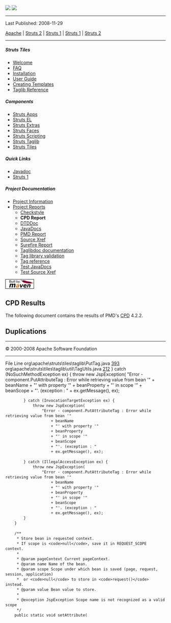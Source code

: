 <span id="bannerLeft">[![](http://www.apache.org/images/asf-logo.gif)](http://www.apache.org/)</span> <span id="bannerRight">[![](images/struts.gif)]()</span>

------------------------------------------------------------------------

Last Published: 2008-11-29

[Apache](http://www.apache.org/) | [Struts 2](2.x/) | [Struts 1](1.x/) | [Struts 1](1.x/) | [Struts 2](2.x/)

------------------------------------------------------------------------

##### Struts Tiles

-   [Welcome](index.html.md)
-   [FAQ](faq.html.md)
-   [Installation](installation.html.md)
-   [User Guide](userGuide.html.md)
-   [Creating Templates](examples.html.md)
-   [Taglib Reference](tagreference.html.md)

##### Components

-   [Struts Apps](../struts-apps/index.html.md)
-   [Struts EL](../struts-el/index.html.md)
-   [Struts Extras](../struts-extras/index.html.md)
-   [Struts Faces](../struts-faces/index.html.md)
-   [Struts Scripting](../struts-scripting/index.html.md)
-   [Struts Taglib](../struts-taglib/index.html.md)
-   [Struts Tiles](../struts-tiles/index.html.md)

##### Quick Links

-   [Javadoc](apidocs/index.html.md)
-   [Struts 1](../index.html.md)

##### Project Documentation

-   [Project Information](project-info.html.md)
-   [Project Reports](project-reports.html.md)
    -   [Checkstyle](checkstyle.html.md)
    -   **CPD Report**
    -   [DTDDoc](dtddoc/index.html.md)
    -   [JavaDocs](apidocs/index.html.md)
    -   [PMD Report](pmd.html.md)
    -   [Source Xref](xref/index.html.md)
    -   [Surefire Report](surefire-report.html.md)
    -   [Taglibdoc documentation](tlddoc/index.html.md)
    -   [Tag library validation](taglibvalidation.html.md)
    -   [Tag reference](tagreference.html.md)
    -   [Test JavaDocs](testapidocs/index.html.md)
    -   [Test Source Xref](xref-test/index.html.md)

[![Built by Maven](./images/logos/maven-feather.png)](http://maven.apache.org/ "Built by Maven")

CPD Results
-----------

The following document contains the results of PMD's [CPD](http://pmd.sourceforge.net/cpd.html.md) 4.2.2.

Duplications
------------

------------------------------------------------------------------------

© 2000-2008 Apache Software Foundation

------------------------------------------------------------------------

File
Line
org\\apache\\struts\\tiles\\taglib\\PutTag.java
[393](./xref/org/apache/struts/tiles/taglib/PutTag.html.md#393)
org\\apache\\struts\\tiles\\taglib\\util\\TagUtils.java
[212](./xref/org/apache/struts/tiles/taglib/util/TagUtils.html.md#212)
            } catch (NoSuchMethodException ex) {
                throw new JspException(
                    "Error - component.PutAttributeTag : Error while retrieving value from bean '"
                        + beanName
                        + "' with property '"
                        + beanProperty
                        + "' in scope '"
                        + beanScope
                        + "'. (exception : "
                        + ex.getMessage(), ex);

            } catch (InvocationTargetException ex) {
                throw new JspException(
                    "Error - component.PutAttributeTag : Error while retrieving value from bean '"
                        + beanName
                        + "' with property '"
                        + beanProperty
                        + "' in scope '"
                        + beanScope
                        + "'. (exception : "
                        + ex.getMessage(), ex);

            } catch (IllegalAccessException ex) {
                throw new JspException(
                    "Error - component.PutAttributeTag : Error while retrieving value from bean '"
                        + beanName
                        + "' with property '"
                        + beanProperty
                        + "' in scope '"
                        + beanScope
                        + "'. (exception : "
                        + ex.getMessage(), ex);
            }
        }

        /**
         * Store bean in requested context.
         * If scope is <code>null</code>, save it in REQUEST_SCOPE context.
         *
         * @param pageContext Current pageContext.
         * @param name Name of the bean.
         * @param scope Scope under which bean is saved (page, request, session, application)
         *  or <code>null</code> to store in <code>request()</code> instead.
         * @param value Bean value to store.
         *
         * @exception JspException Scope name is not recognized as a valid scope
         */
        public static void setAttribute(


